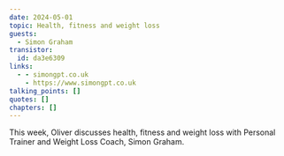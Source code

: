 ```yaml
---
date: 2024-05-01
topic: Health, fitness and weight loss
guests:
  - Simon Graham
transistor:
  id: da3e6309
links:
  - - simongpt.co.uk
    - https://www.simongpt.co.uk
talking_points: []
quotes: []
chapters: []
---
```


This week, Oliver discusses health, fitness and weight loss with Personal Trainer and Weight Loss Coach, Simon Graham.

